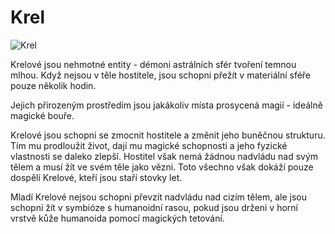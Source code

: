 # Krel

![Krel](krel.png)

Krelové jsou nehmotné entity - démoni astrálních sfér tvoření temnou mlhou. Když nejsou v těle hostitele, jsou schopni přežít v materiální sféře pouze několik hodin.

Jejich přirozeným prostředím jsou jakákoliv místa prosycená magií - ideálně magické bouře.

Krelové jsou schopni se zmocnit hostitele a změnit jeho buněčnou strukturu. Tím mu prodloužit život, dají mu magické schopnosti a jeho fyzické vlastnosti se daleko zlepší. Hostitel však nemá žádnou nadvládu nad svým tělem a musí žít ve svém těle jako vězni. Toto všechno však dokáží pouze dospělí Krelové, kteří jsou staří stovky let.

Mladí Krelové nejsou schopni převzít nadvládu nad cizím tělem, ale jsou schopni žít v symbióze s humanoidní rasou, pokud jsou drženi v horní vrstvě kůže humanoida pomocí magických tetování.